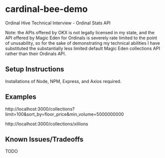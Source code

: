 # cardinal-bee-demo
Ordinal Hive Technical Interview - Ordinal Stats API

Note: the APIs offered by OKX is not legally licensed in my state, and the API offered by Magic Eden for Ordinals is severely rate limited to the point of unusability, so for the sake of demonstrating my technical abilities I have substituted the substantially less limited default Magic Eden collections API rather than their Ordinals API.

## Setup Instructions
Installations of Node, NPM, Express, and Axios required.

## Examples
http://localhost:3000/collections?limit=100&sort_by=floor_price&min_volume=5000000000

http://localhost:3000/collections/xillions

## Known Issues/Tradeoffs
TODO